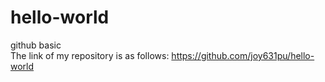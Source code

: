 # hello-world
github basic
<br>The link of my repository is as follows: https://github.com/joy631pu/hello-world
